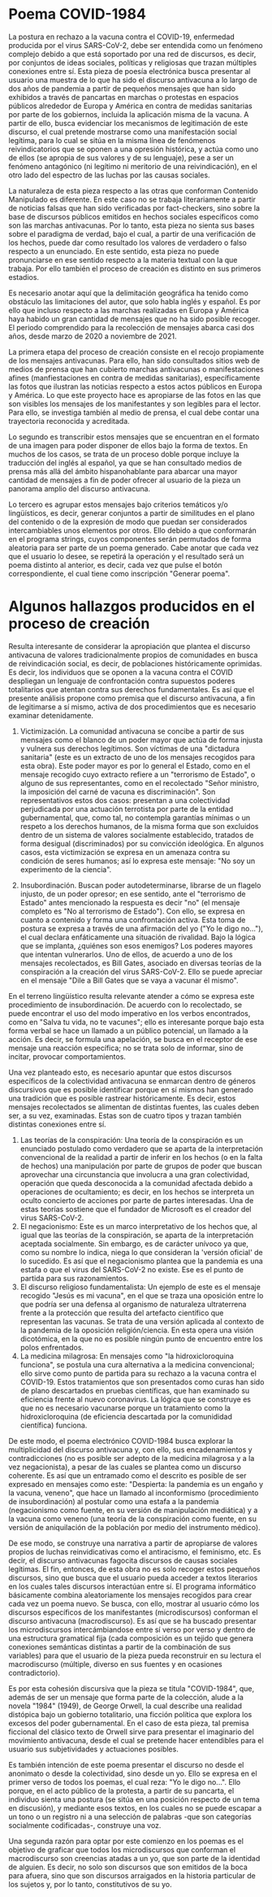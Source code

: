 # Poema COVID-1984

La postura en rechazo a la vacuna contra el COVID-19, enfermedad producida por el virus SARS-CoV-2, debe ser entendida como un fenómeno complejo debido a que está soportado por una red de discursos, es decir, por conjuntos de ideas sociales, políticas y religiosas que trazan múltiples conexiones entre sí. Esta pieza de poesía electrónica busca presentar al usuario una muestra de lo que ha sido el discurso antivacuna a lo largo de dos años de pandemia a partir de pequeños mensajes que han sido exhibidos a través de pancartas en marchas o protestas en espacios públicos alrededor de Europa y América en contra de medidas sanitarias por parte de los gobiernos, incluida la aplicación misma de la vacuna. A partir de ello, busca evidenciar los mecanismos de legitimación de este discurso, el cual pretende mostrarse como una manifestación social legítima, para lo cual se sitúa en la misma línea de fenómenos reivindicatorios que se oponen a una opresión histórica, y actúa como uno de ellos (se apropia de sus valores y de su lenguaje), pese a ser un fenómeno antagónico (ni legítimo ni meritorio de una reivindicación), en el otro lado del espectro de las luchas por las causas sociales.

La naturaleza de esta pieza respecto a las otras que conforman Contenido Manipulado es diferente. En este caso no se trabaja literariamente a partir de noticias falsas que han sido verificadas por fact-checkers, sino sobre la base de discursos públicos emitidos en hechos sociales específicos como son las marchas antivacunas. Por lo tanto, esta pieza no sienta sus bases sobre el paradigma de verdad, bajo el cual, a partir de una verificación de los hechos, puede dar como resultado los valores de verdadero o falso respecto a un enunciado. En este sentido, esta pieza no puede pronunciarse en ese sentido respecto a la materia textual con la que trabaja. Por ello también el proceso de creación es distinto en sus primeros estadios. 

Es necesario anotar aquí que la delimitación geográfica ha tenido como obstáculo las limitaciones del autor, que solo habla inglés y español. Es por ello que incluso respecto a las marchas realizadas en Europa y América haya habido un gran cantidad de mensajes que no ha sido posible recoger. El periodo comprendido para la recolección de mensajes abarca casi dos años, desde marzo de 2020 a noviembre de 2021. 

La primera etapa del proceso de creación consiste en el recojo propiamente de los mensajes antivacunas. Para ello, han sido consultados sitios web de medios de prensa que han cubierto marchas antivacunas o manifestaciones afines (manfiestaciones en contra de medidas sanitarias), específicamente las fotos que ilustran las noticias respecto a estos actos públicos en Europa y América. Lo que este proyecto hace es apropiarse de las fotos en las que son visibles los mensajes de los manifestantes y son legibles para el lector.  Para ello, se investiga también al medio de prensa, el cual debe contar una trayectoria reconocida y acreditada. 

Lo segundo es transcribir estos mensajes que se encuentran en el formato de una imagen para poder disponer de ellos bajo la forma de textos. En muchos de los casos, se trata de un proceso doble porque incluye la traducción del inglés al español, ya que se han consultado medios de prensa más allá del ámbito hispanohablante para abarcar una mayor cantidad de mensajes a fin de poder ofrecer al usuario de la pieza un panorama amplio del discurso antivacuna.  

Lo tercero es agrupar estos mensajes bajo criterios temáticos y/o lingüísticos, es decir, generar conjuntos a partir de similitudes en el plano del contenido o de la expresión de modo que puedan ser considerados intercambiables unos elementos por otros. Ello debido a que conformarán en el programa strings, cuyos componentes serán permutados de forma aleatoria para ser parte de un poema generado. Cabe anotar que cada vez que el usuario lo desee, se repetirá la operación y el resultado será un poema distinto al anterior, es decir, cada vez que pulse el botón correspondiente, el cual tiene como inscripción "Generar poema".  

# Algunos hallazgos producidos en el proceso de creación

Resulta interesante de considerar la apropiación que plantea el discurso antivacuna de valores tradicionalmente propios de comunidades en busca de reivindicación social, es decir, de poblaciones históricamente oprimidas. Es decir, los individuos que se oponen a la vacuna contra el COVID despliegan un lenguaje de confrontación contra supuestos poderes totalitarios que atentan contra sus derechos fundamentales. Es así que el presente análisis propone como premisa que el discurso antivacuna, a fin de legitimarse a sí mismo, activa de dos procedimientos que es necesario examinar detenidamente.

1. Victimización. La comunidad antivacuna se concibe a partir de sus mensajes como el blanco de un poder mayor que actúa de forma injusta y vulnera sus derechos legítimos. Son víctimas de una "dictadura sanitaria" (este es un extracto de uno de los mensajes recogidos para esta obra). Este poder mayor es por lo general el Estado, como en el mensaje recogido cuyo extracto refiere a un "terrorismo de Estado", o alguno de sus representantes, como en el recolectado "Señor ministro, la imposición del carné de vacuna es discriminación". Son representativos estos dos casos: presentan a una colectividad perjudicada por una actuación terrotista por parte de la entidad gubernamental, que, como tal, no contempla garantías mínimas o un respeto a los derechos humanos, de la misma forma que son excluidos dentro de un sistema de valores socialmente establecido, tratados de forma desigual (discriminados) por su convicción ideológica. En algunos casos, esta victimización se expresa en un amenaza contra su condición de seres humanos; así lo expresa este mensaje: "No soy un experimento de la ciencia".   

2. Insubordinación. Buscan poder autodeterminarse, librarse de un flagelo injusto, de un poder opresor; en ese sentido, ante el "terrorismo de Estado" antes mencionado la respuesta es decir "no" (el mensaje completo es "No al terrorismo de Estado"). Con ello, se expresa en cuanto a contenido y forma una confrontación activa. Esta toma de postura se expresa a través de una afirmación del yo ("Yo le digo no..."), el cual declara enfáticamente una situación de rivalidad. Bajo la lógica que se implanta, ¿quiénes son esos enemigos? Los poderes mayores que intentan vulnerarlos. Uno de ellos, de acuerdo a uno de los  mensajes recolectados, es Bill Gates, asociado en diversas teorías de la conspiración a la creación del virus SARS-CoV-2. Ello se puede apreciar en el mensaje "Dile a Bill Gates que se vaya a vacunar él mismo". 

En el terreno lingüístico resulta relevante atender a cómo se expresa este procedimiento de insubordinación. De acuerdo con lo recolectado, se puede encontrar el uso del modo imperativo en los verbos encontrados, como en "Salva tu vida, no te vacunes"; ello es interesante porque bajo esta forma verbal se hace un llamado a un público potencial, un llamado a la acción. Es decir, se formula una apelación, se busca en el receptor de ese mensaje una reacción específica; no se trata solo de informar, sino de incitar, provocar comportamientos.

Una vez planteado esto, es necesario apuntar que estos discursos específicos de la colectividad antivacuna se enmarcan dentro de géneros discursivos que es posible identificar porque en sí mismos han generado una tradición que es posible rastrear históricamente. Es decir, estos mensajes recolectados se alimentan de distintas fuentes, las cuales deben ser, a su vez, examinadas. Estas son de cuatro tipos y trazan también distintas conexiones entre sí.

1. Las teorías de la conspiración: Una teoría de la conspiración es un enunciado postulado como verdadero que se aparta de la interpretación convencional de la realidad a partir de inferir en los hechos (o en la falta de hechos) una manipulación por parte de grupos de poder que buscan aprovechar una circunstancia que involucra a una gran colectividad, operación que queda desconocida a la comunidad afectada debido a operaciones de ocultamiento; es decir, en los hechos se interpreta un oculto concierto de acciones por parte de partes interesadas. Una de estas teorías sostiene que el fundador de Microsoft es el creador del virus SARS-CoV-2. 
2. El negacionismo: Este es un marco interpretativo de los hechos que, al igual que las teorías de la conspiración, se aparta de la interpretación aceptada socialmente. Sin embargo, es de carácter unívoco ya que, como su nombre lo indica, niega lo que consideran la 'versión oficial' de lo sucedido. Es así que el negacionismo plantea que la pandemia es una estafa o que el virus del SARS-CoV-2 no existe. Ese es el punto de partida para sus razonamientos. 
3. El discurso religioso fundamentalista: Un ejemplo de este es el mensaje recogido "Jesús es mi vacuna", en el que se traza una oposición entre lo que podría ser una defensa al organismo de naturaleza ultraterrena frente a la protección que resulta del artefacto científico que representan las vacunas. Se trata de una versión aplicada al contexto de la pandemia de la oposición religión/ciencia. En esta opera una visión dicotómica, en la que no es posible ningún punto de encuentro entre los polos enfrentados. 
4. La medicina milagrosa: En mensajes como "la hidroxicloroquina funciona", se postula una cura alternativa a la medicina convencional; ello sirve como punto de partida para su rechazo a la vacuna contra el COVID-19. Estos tratamientos que son presentados como curas han sido de plano descartados en pruebas científicas, que han examinado su eficiencia frente al nuevo coronavirus. La lógica que se construye es que no es necesario vacunarse porque un tratamiento como la hidroxicloroquina (de eficiencia descartada por la comunididad científica) funciona.  

De este modo, el poema electrónico COVID-1984 busca explorar la multiplicidad del discurso antivacuna y, con ello, sus encadenamientos y contradicciones (no es posible ser adepto de la medicina milagrosa y a la vez negacionista), a pesar de las cuales se plantea como un discurso coherente. Es así que un entramado como el descrito es posible de ser expresado en mensajes como este: "Despierta: la pandemia es un engaño y la vacuna, veneno", que hace un llamado al inconformismo (procedimiento de insubordinación) al postular como una estafa a la pandemia (negacionismo como fuente, en su versión de manipulación mediática) y a la vacuna como veneno (una teoría de la conspiración como fuente, en su versión de aniquilación de la población por medio del instrumento médico).

De ese modo, se construye una narrativa a partir de apropiarse de valores propios de luchas reinvidicativas como el antiracismo, el feminismo, etc. Es decir, el discurso antivacunas fagocita discursos de causas sociales legítimas. El fin, entonces, de esta obra no es solo recoger estos pequeños discursos, sino que busca que el usuario pueda acceder a textos literarios en los cuales tales discursos interactúan entre sí. El programa informático básicamente combina aleatoriamente los mensajes recogidos para crear cada vez un poema nuevo. Se busca, con ello, mostrar al usuario cómo los discursos específicos de los manifestantes (microdiscursos) conforman el discurso antivacuna (macrodiscurso). Es así que se ha buscado presentar los microdiscursos intercámbiandose entre sí verso por verso y dentro de una estructura gramatical fija (cada composición es un tejido que genera conexiones semánticas distintas a partir de la combinación de sus variables) para que el usuario de la pieza pueda reconstruir en su lectura el macrodiscurso (múltiple, diverso en sus fuentes y en ocasiones contradictorio).     

Es por esta cohesión discursiva que la pieza se titula "COVID-1984", que, además de ser un mensaje que forma parte de la colección, alude a la novela "1984" (1949), de George Orwell, la cual describe una realidad distópica bajo un gobierno totalitario, una ficción política que explora los excesos del poder gubernamental. En el caso de esta pieza, tal premisa ficcional del clásico texto de Orwell sirve para presentar el imaginario del movimiento antivacuna, desde el cual se pretende hacer entendibles para el usuario sus subjetividades y  actuaciones posibles. 

Es también intención de este poema presentar el discurso no desde el anonimato o desde la colectividad, sino desde un yo. Ello se expresa en el primer verso de todos los poemas, el cual reza: "Yo le digo no...". Ello porque, en el acto público de la protesta, a partir de su pancarta, el individuo sienta una postura (se sitúa en una posición respecto de un tema en discusión), y mediante esos textos, en los cuales no se puede escapar a un tono o un registro ni a una selección de palabras -que son categorías socialmente codificadas-, construye una voz.  

Una segunda razón para optar por este comienzo en los poemas es el objetivo de graficar que todos los microdiscursos que conforman el macrodiscurso son creencias atadas a un yo, que son parte de la identidad de alguien. Es decir, no solo son discursos que son emitidos de la boca para afuera, sino que son discursos arraigados en la historia particular de los sujetos y, por lo tanto, constitutivos de su yo.

